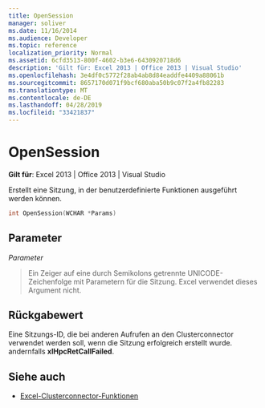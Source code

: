 ```yaml
---
title: OpenSession
manager: soliver
ms.date: 11/16/2014
ms.audience: Developer
ms.topic: reference
localization_priority: Normal
ms.assetid: 6cfd3513-800f-4602-b3e6-6430920718d6
description: 'Gilt für: Excel 2013 | Office 2013 | Visual Studio'
ms.openlocfilehash: 3e4df0c5772f28ab4ab8d84eaddfe4409a88061b
ms.sourcegitcommit: 8657170d071f9bcf680aba50b9c07f2a4fb82283
ms.translationtype: MT
ms.contentlocale: de-DE
ms.lasthandoff: 04/28/2019
ms.locfileid: "33421837"
---
```

# <a name="opensession"></a>OpenSession

**Gilt für**: Excel 2013 | Office 2013 | Visual Studio 
  
Erstellt eine Sitzung, in der benutzerdefinierte Funktionen ausgeführt werden können.
  
```cpp
int OpenSession(WCHAR *Params)
```

## <a name="parameters"></a>Parameter

_Parameter_
  
> Ein Zeiger auf eine durch Semikolons getrennte UNICODE-Zeichenfolge mit Parametern für die Sitzung. Excel verwendet dieses Argument nicht.
    
## <a name="return-value"></a>Rückgabewert

Eine Sitzungs-ID, die bei anderen Aufrufen an den Clusterconnector verwendet werden soll, wenn die Sitzung erfolgreich erstellt wurde. andernfalls **xlHpcRetCallFailed**.
  
## <a name="see-also"></a>Siehe auch

- [Excel-Clusterconnector-Funktionen](excel-cluster-connector-functions.md)


